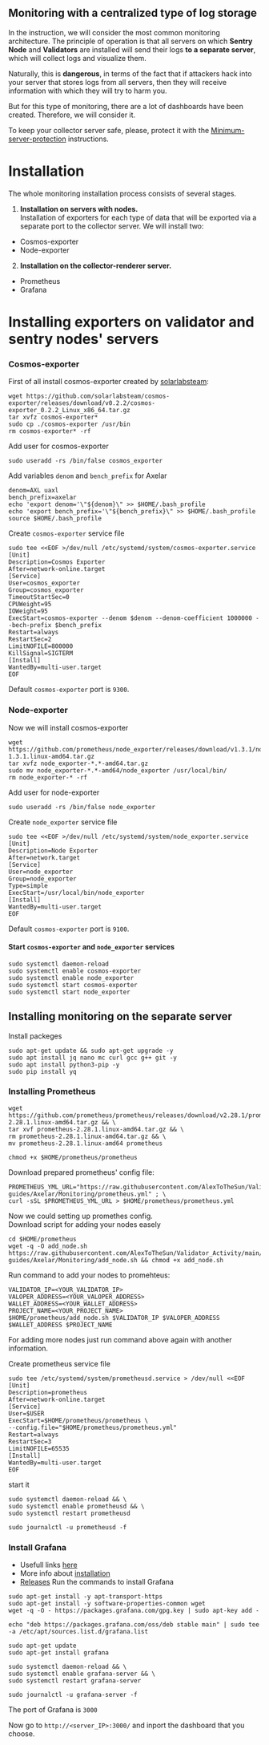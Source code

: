 ## Monitoring with a centralized type of log storage

In the instruction, we will consider the most common monitoring architecture. The principle of operation is that all servers on which **Sentry Node** and **Validators** are installed will send their logs **to a separate server**, which will collect logs and visualize them.

Naturally, this is **dangerous**, in terms of the fact that if attackers hack into your server that stores logs from all servers, then they will receive information with which they will try to harm you.

But for this type of monitoring, there are a lot of dashboards have been created. Therefore, we will consider it.

To keep your collector server safe, please, protect it with the [Minimum-server-protection](https://github.com/AlexToTheSun/Validator_Activity/blob/main/Mainnet-Guides/Minimum-server-protection.md) instructions.

# Installation
The whole monitoring installation process consists of several stages.
1) **Installation on servers with nodes.**  
Installation of exporters for each type of data that will be exported via a separate port to the collector server. We will install two:
- Cosmos-exporter
- Node-exporter
2) **Installation on the collector-renderer server.**
- Prometheus
- Grafana
# Installing exporters on validator and sentry nodes' servers
### Cosmos-exporter
First of all install cosmos-exporter created by [solarlabsteam](https://github.com/solarlabsteam/cosmos-exporter/releases):
```
wget https://github.com/solarlabsteam/cosmos-exporter/releases/download/v0.2.2/cosmos-exporter_0.2.2_Linux_x86_64.tar.gz
tar xvfz cosmos-exporter*
sudo cp ./cosmos-exporter /usr/bin
rm cosmos-exporter* -rf
```
Add user for cosmos-exporter
```
sudo useradd -rs /bin/false cosmos_exporter
```
Add variables `denom` and `bench_prefix` for Axelar
```
denom=AXL uaxl
bench_prefix=axelar
echo 'export denom='\"${denom}\" >> $HOME/.bash_profile
echo 'export bench_prefix='\"${bench_prefix}\" >> $HOME/.bash_profile
source $HOME/.bash_profile
```

Create `cosmos-exporter` service file
```
sudo tee <<EOF >/dev/null /etc/systemd/system/cosmos-exporter.service
[Unit]
Description=Cosmos Exporter
After=network-online.target
[Service]
User=cosmos_exporter
Group=cosmos_exporter
TimeoutStartSec=0
CPUWeight=95
IOWeight=95
ExecStart=cosmos-exporter --denom $denom --denom-coefficient 1000000 --bech-prefix $bench_prefix
Restart=always
RestartSec=2
LimitNOFILE=800000
KillSignal=SIGTERM
[Install]
WantedBy=multi-user.target
EOF
```
Default `cosmos-exporter` port is `9300`.
### Node-exporter
Now we will install cosmos-exporter
```
wget https://github.com/prometheus/node_exporter/releases/download/v1.3.1/node_exporter-1.3.1.linux-amd64.tar.gz
tar xvfz node_exporter-*.*-amd64.tar.gz
sudo mv node_exporter-*.*-amd64/node_exporter /usr/local/bin/
rm node_exporter-* -rf
```
Add user for node-exporter
```
sudo useradd -rs /bin/false node_exporter
```
Create `node_exporter` service file
```
sudo tee <<EOF >/dev/null /etc/systemd/system/node_exporter.service
[Unit]
Description=Node Exporter
After=network.target
[Service]
User=node_exporter
Group=node_exporter
Type=simple
ExecStart=/usr/local/bin/node_exporter
[Install]
WantedBy=multi-user.target
EOF
```
Default `cosmos-exporter` port is `9100`.
#### Start `cosmos-exporter` and `node_exporter` services
```
sudo systemctl daemon-reload
sudo systemctl enable cosmos-exporter
sudo systemctl enable node_exporter
sudo systemctl start cosmos-exporter
sudo systemctl start node_exporter
```
## Installing monitoring on the separate server
Install packeges
```
sudo apt-get update && sudo apt-get upgrade -y
sudo apt install jq nano mc curl gcc g++ git -y
sudo apt install python3-pip -y
sudo pip install yq
```
### Installing Prometheus
```
wget https://github.com/prometheus/prometheus/releases/download/v2.28.1/prometheus-2.28.1.linux-amd64.tar.gz && \
tar xvf prometheus-2.28.1.linux-amd64.tar.gz && \
rm prometheus-2.28.1.linux-amd64.tar.gz && \
mv prometheus-2.28.1.linux-amd64 prometheus

chmod +x $HOME/prometheus/prometheus
```

Download prepared prometheus' config file:
```
PROMETHEUS_YML_URL="https://raw.githubusercontent.com/AlexToTheSun/Validator_Activity/main/Testnet-guides/Axelar/Monitoring/prometheus.yml" ; \
curl -sSL $PROMETHEUS_YML_URL > $HOME/prometheus/prometheus.yml
```
Now we could setting up promethes config.  
Download script for adding your nodes easely
```
cd $HOME/prometheus
wget -q -O add_node.sh https://raw.githubusercontent.com/AlexToTheSun/Validator_Activity/main/Testnet-guides/Axelar/Monitoring/add_node.sh && chmod +x add_node.sh
```
Run command to add your nodes to promehteus:
```
VALIDATOR_IP=<YOUR_VALIDATOR_IP>
VALOPER_ADDRESS=<YOUR_VALOPER_ADDRESS>
WALLET_ADDRESS=<YOUR_WALLET_ADDRESS>
PROJECT_NAME=<YOUR_PROJECT_NAME>
$HOME/prometheus/add_node.sh $VALIDATOR_IP $VALOPER_ADDRESS $WALLET_ADDRESS $PROJECT_NAME
```
For adding more nodes just run command above again with another information.

Create prometheus service file
```
sudo tee /etc/systemd/system/prometheusd.service > /dev/null <<EOF
[Unit]
Description=prometheus
After=network-online.target
[Service]
User=$USER
ExecStart=$HOME/prometheus/prometheus \
--config.file="$HOME/prometheus/prometheus.yml"
Restart=always
RestartSec=3
LimitNOFILE=65535
[Install]
WantedBy=multi-user.target
EOF
```
start it
```
sudo systemctl daemon-reload && \
sudo systemctl enable prometheusd && \
sudo systemctl restart prometheusd

sudo journalctl -u prometheusd -f
```

### Install Grafana
- Usefull links [here](https://grafana.com/docs/grafana/latest/setup-grafana/)
- More info about [installation](https://grafana.com/docs/grafana/latest/setup-grafana/installation/debian/) 
- [Releases](https://grafana.com/docs/grafana/latest/release-notes/)
Run the commands to install Grafana
```
sudo apt-get install -y apt-transport-https
sudo apt-get install -y software-properties-common wget
wget -q -O - https://packages.grafana.com/gpg.key | sudo apt-key add -

echo "deb https://packages.grafana.com/oss/deb stable main" | sudo tee -a /etc/apt/sources.list.d/grafana.list

sudo apt-get update
sudo apt-get install grafana

sudo systemctl daemon-reload && \
sudo systemctl enable grafana-server && \
sudo systemctl restart grafana-server

sudo journalctl -u grafana-server -f
```
The port of Grafana is `3000`

Now go to `http://<server_IP>:3000/` and inport the dashboard that you choose.



